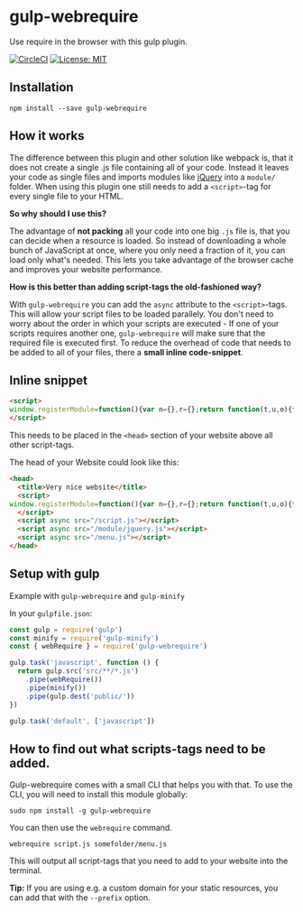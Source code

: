 # gulp-webrequire

Use require in the browser with this gulp plugin.

[![CircleCI](https://circleci.com/gh/robojones/gulp-webrequire.svg?style=shield)](https://circleci.com/gh/robojones/gulp-webrequire)
[![License: MIT](https://img.shields.io/badge/License-MIT-yellow.svg)](https://opensource.org/licenses/MIT)

## Installation

```
npm install --save gulp-webrequire
```

## How it works

The difference between this plugin and other solution like webpack is, that it does not create a single .js file containing all of your code.
Instead it leaves your code as single files and imports modules like [jQuery](https://npmjs.com/package/jquery) into a `module/` folder.
When using this plugin one still needs to add a `<script>`-tag for every single file to your HTML.

__So why should I use this?__

The advantage of __not packing__ all your code into one big `.js` file is, that you can decide when a resource is loaded.
So instead of downloading a whole bunch of JavaScript at once, where you only need a fraction of it, you can load only what's needed.
This lets you take advantage of the browser cache and improves your website performance.

__How is this better than adding script-tags the old-fashioned way?__

With `gulp-webrequire` you can add the `async` attribute to the `<script>`-tags.
This will allow your script files to be loaded parallely.
You don't need to worry about the order in which your scripts are executed - If one of your scripts requires another one,
`gulp-webrequire` will make sure that the required file is executed first.
To reduce the overhead of code that needs to be added to all of your files, there a __small inline code-snippet__.

## Inline snippet

```html
<script>
window.registerModule=function(){var n={},r={};return function(t,u,o){function f(n){c=c.filter(function(r){return r!==n})}function i(){if(!c.length){var t={exports:{}};o(t,t.exports,e),n[u]=t.exports,r[u]&&r[u].forEach(function(n){return n()})}}function e(r){var u=t.filter(function(n){return n[0]===r})[1][1];return n[u]}var c=t.map(function(n){return n[1]});t.forEach(function(t){t[0];var u=t[1];n[u]?f(u):function(n,t){r[n]||(r[n]=[]),r[n].push(t)}(u,function(){f(u),i()})}),i()}}();
</script>
```

This needs to be placed in the `<head>` section of your website above all other script-tags.

The head of your Website could look like this:

```html
<head>
  <title>Very nice website</title>
  <script>
window.registerModule=function(){var n={},r={};return function(t,u,o){function f(n){c=c.filter(function(r){return r!==n})}function i(){if(!c.length){var t={exports:{}};o(t,t.exports,e),n[u]=t.exports,r[u]&&r[u].forEach(function(n){return n()})}}function e(r){var u=t.filter(function(n){return n[0]===r})[1][1];return n[u]}var c=t.map(function(n){return n[1]});t.forEach(function(t){t[0];var u=t[1];n[u]?f(u):function(n,t){r[n]||(r[n]=[]),r[n].push(t)}(u,function(){f(u),i()})}),i()}}();
  </script>
  <script async src="/script.js"></script>
  <script async src="/module/jquery.js"></script>
  <script async src="/menu.js"></script>
</head>
```

## Setup with gulp

Example with `gulp-webrequire` and `gulp-minify`

In your `gulpfile.json`:

```javascript
const gulp = require('gulp')
const minify = require('gulp-minify')
const { webRequire } = require('gulp-webrequire')

gulp.task('javascript', function () {
  return gulp.src('src/**/*.js')
    .pipe(webRequire())
    .pipe(minify())
    .pipe(gulp.dest('public/'))
})

gulp.task('default', ['javascript'])
```

## How to find out what scripts-tags need to be added.

Gulp-webrequire comes with a small CLI that helps you with that.
To use the CLI, you will need to install this module globally:

```
sudo npm install -g gulp-webrequire
```

You can then use the `webrequire` command.

```
webrequire script.js somefolder/menu.js
```

This will output all script-tags that you need to add to your website into the terminal.

__Tip:__ If you are using e.g. a custom domain for your static resources, you can add that with the `--prefix` option.
